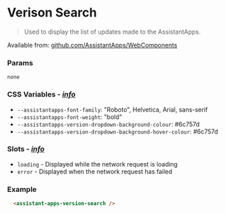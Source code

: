 # Verison Search

> Used to display the list of updates made to the AssistantApps.

Available from: [github.com/AssistantApps/WebComponents](https://github.com/AssistantApps/WebComponents)

### Params
`none`

### CSS Variables - _[ info](/components/web/general?id=css-variables)_
- `--assistantapps-font-family`: "Roboto", Helvetica, Arial, sans-serif
- `--assistantapps-font-weight`: "bold"
- `--assistantapps-version-dropdown-background-colour`: #6c757d
- `--assistantapps-version-dropdown-background-hover-colour`: #6c757d

### Slots - _[ info](/components/web/general?id=slots)_
- `loading` - Displayed while the network request is loading
- `error` - Displayed when the network request has failed

### Example

```html
  <assistant-apps-version-search />
```
<assistant-apps-version-search />
